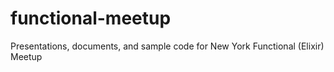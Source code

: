 # functional-meetup
Presentations, documents, and sample code for New York Functional (Elixir) Meetup
